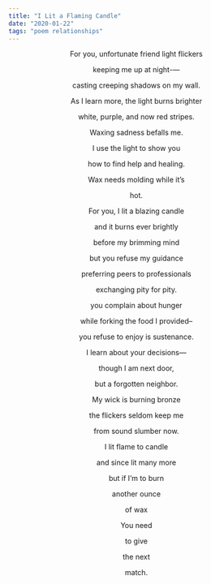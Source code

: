 ```yaml
---
title: "I Lit a Flaming Candle"
date: "2020-01-22"
tags: "poem relationships"
---
```


<center>
For you, unfortunate friend light flickers

keeping me up at night-—

casting creeping shadows on my wall.

As I learn more, the light burns brighter

white, purple, and now red stripes.

Waxing sadness befalls me.

I use the light to show you

how to find help and healing.

Wax needs molding while it’s

hot.

For you, I lit a blazing candle

and it burns ever brightly

before my brimming mind

but you refuse my guidance

preferring peers to professionals

exchanging pity for pity.

you complain about hunger

while forking the food I provided–

you refuse to enjoy is sustenance.

I learn about your decisions—

though I am next door,

but a forgotten neighbor.

My wick is burning bronze

the flickers seldom keep me

from sound slumber now.

I lit flame to candle

and since lit many more

but if I’m to burn

 another ounce

 of wax

You need

to give

the next

match.
</center>
